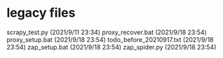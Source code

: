 # legacy files
scrapy_test.py (2021/9/11 23:34) 
proxy_recover.bat (2021/9/18 23:54)
proxy_setup.bat (2021/9/18 23:54)
todo_before_20210917.txt (2021/9/18 23:54)
zap_setup.bat (2021/9/18 23:54)
zap_spider.py (2021/9/18 23:54)
